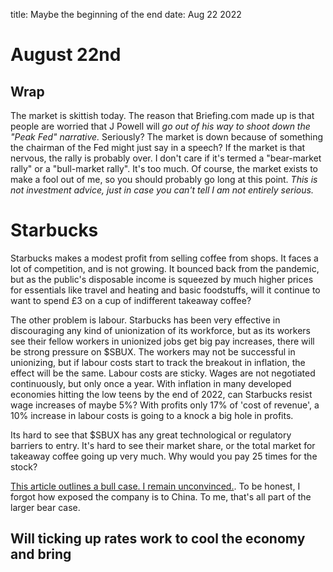 title: Maybe the beginning of the end
date: Aug 22 2022

# August 22nd

## Wrap
The market is skittish today. 
The reason that Briefing.com made up is that people are worried that J Powell will _go out of his way to shoot down the "Peak Fed" narrative._ Seriously? The market is down because of something the chairman of the Fed might just say in a speech? 
If the market is that nervous, the rally is probably over.
I don't care if it's termed a "bear-market rally" or a "bull-market rally". It's too much.
Of course, the market exists to make a fool out of me, so you should probably go long at this point. _This is not investment advice, just in case you can't tell I am not entirely serious._

# Starbucks

Starbucks makes a modest profit from selling coffee from shops.
It faces a lot of competition, and is not growing.
It bounced back from the pandemic, but as the public's disposable income is squeezed
by much higher prices for essentials like travel and heating and basic foodstuffs, will it continue to want to spend £3 on a cup of indifferent takeaway coffee? 

The other problem is labour. Starbucks has been very effective in discouraging any kind of unionization of its workforce, but as its workers see their fellow workers in unionized jobs get big pay increases, there will be strong pressure on $SBUX. The workers may not be successful in unionizing, but if labour costs start to track the breakout in inflation, the effect will be the same. 
Labour costs are sticky. Wages are not negotiated continuously, but only once a year. 
With inflation in many developed economies hitting the low teens by the end of 2022, can Starbucks resist wage increases of maybe 5%? With profits only 17% of 'cost of revenue', a 10% increase in labour costs is going to a knock a big hole in profits.

Its hard to see that $SBUX has any great technological or regulatory barriers to entry. 
It's hard to see their market share, or the total market for takeaway coffee going up very much.
Why would you pay 25 times for the stock?

[This article outlines a bull case. I remain unconvinced.](https://seekingalpha.com/article/4535388-starbucks-heading-to-stardom). To be honest, I forgot how exposed the company is to China. To me, that's all part of the larger bear case.

## Will ticking up rates work to cool the economy and bring 
